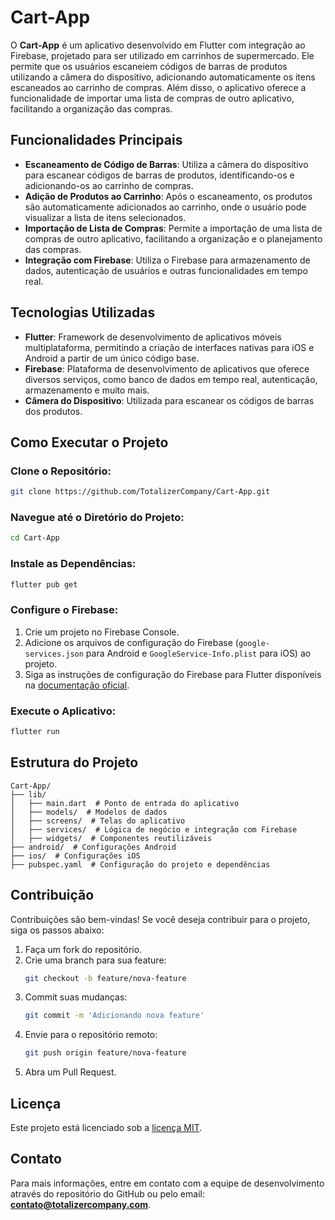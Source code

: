 # Cart-App

O **Cart-App** é um aplicativo desenvolvido em Flutter com integração ao Firebase, projetado para ser utilizado em carrinhos de supermercado. Ele permite que os usuários escaneiem códigos de barras de produtos utilizando a câmera do dispositivo, adicionando automaticamente os itens escaneados ao carrinho de compras. Além disso, o aplicativo oferece a funcionalidade de importar uma lista de compras de outro aplicativo, facilitando a organização das compras.

## Funcionalidades Principais

- **Escaneamento de Código de Barras**: Utiliza a câmera do dispositivo para escanear códigos de barras de produtos, identificando-os e adicionando-os ao carrinho de compras.
- **Adição de Produtos ao Carrinho**: Após o escaneamento, os produtos são automaticamente adicionados ao carrinho, onde o usuário pode visualizar a lista de itens selecionados.
- **Importação de Lista de Compras**: Permite a importação de uma lista de compras de outro aplicativo, facilitando a organização e o planejamento das compras.
- **Integração com Firebase**: Utiliza o Firebase para armazenamento de dados, autenticação de usuários e outras funcionalidades em tempo real.

## Tecnologias Utilizadas

- **Flutter**: Framework de desenvolvimento de aplicativos móveis multiplataforma, permitindo a criação de interfaces nativas para iOS e Android a partir de um único código base.
- **Firebase**: Plataforma de desenvolvimento de aplicativos que oferece diversos serviços, como banco de dados em tempo real, autenticação, armazenamento e muito mais.
- **Câmera do Dispositivo**: Utilizada para escanear os códigos de barras dos produtos.

## Como Executar o Projeto

### Clone o Repositório:
```bash
git clone https://github.com/TotalizerCompany/Cart-App.git
```

### Navegue até o Diretório do Projeto:
```bash
cd Cart-App
```

### Instale as Dependências:
```bash
flutter pub get
```

### Configure o Firebase:
1. Crie um projeto no Firebase Console.
2. Adicione os arquivos de configuração do Firebase (`google-services.json` para Android e `GoogleService-Info.plist` para iOS) ao projeto.
3. Siga as instruções de configuração do Firebase para Flutter disponíveis na [documentação oficial](https://firebase.flutter.dev/docs/overview/).

### Execute o Aplicativo:
```bash
flutter run
```

## Estrutura do Projeto

```
Cart-App/
├── lib/
│   ├── main.dart  # Ponto de entrada do aplicativo
│   ├── models/  # Modelos de dados
│   ├── screens/  # Telas do aplicativo
│   ├── services/  # Lógica de negócio e integração com Firebase
│   ├── widgets/  # Componentes reutilizáveis
├── android/  # Configurações Android
├── ios/  # Configurações iOS
├── pubspec.yaml  # Configuração do projeto e dependências
```

## Contribuição

Contribuições são bem-vindas! Se você deseja contribuir para o projeto, siga os passos abaixo:

1. Faça um fork do repositório.
2. Crie uma branch para sua feature:
   ```bash
   git checkout -b feature/nova-feature
   ```
3. Commit suas mudanças:
   ```bash
   git commit -m 'Adicionando nova feature'
   ```
4. Envie para o repositório remoto:
   ```bash
   git push origin feature/nova-feature
   ```
5. Abra um Pull Request.

## Licença

Este projeto está licenciado sob a [licença MIT](LICENSE).

## Contato

Para mais informações, entre em contato com a equipe de desenvolvimento através do repositório do GitHub ou pelo email: **contato@totalizercompany.com**.
